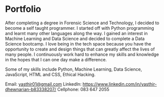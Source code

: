 # Portfolio

After completing a degree in Forensic Science and Technology, I decided to become a self taught programmer. I started off with Python programming and learnt many other languages along the way. I gained an interest in Machine Learning and Data Science and decided to complete a Data Science bootcamp. 
I love being in the tech space because you have the opportunity to create and design things that can greatly affect the lives of many people. 
I continuously work hard to enhance my skills and knowledge in the hopes that I can one day make a difference. 

Some of my skills include Python, Machine Learning, Data Science, JavaScript, HTML and CSS, Ethical Hacking. 

Email: yasthir01@gmail.com
LinkedIn: https://www.linkedin.com/in/yasthir-dhewnarian-b83338207/
Cellphone: 083 647 2055
